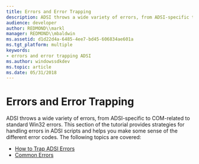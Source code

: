 ```yaml
---
title: Errors and Error Trapping
description: ADSI throws a wide variety of errors, from ADSI-specific to COM-related to standard Win32 errors.
audience: developer
author: REDMOND\\markl
manager: REDMOND\\mbaldwin
ms.assetid: d1d22d4a-6485-4ee7-bd45-606834ae601a
ms.tgt_platform: multiple
keywords:
- errors and error trapping ADSI
ms.author: windowssdkdev
ms.topic: article
ms.date: 05/31/2018
---
```


# Errors and Error Trapping

ADSI throws a wide variety of errors, from ADSI-specific to COM-related to standard Win32 errors. This section of the tutorial provides strategies for handling errors in ADSI scripts and helps you make some sense of the different error codes. The following topics are covered:

-   [How to Trap ADSI Errors](how-to-trap-adsi-errors.md)
-   [Common Errors](common-errors.md)

 

 




